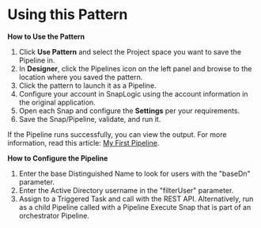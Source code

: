 # Using this Pattern

**How to Use the Pattern**

1. Click **Use Pattern** and select the Project space you want to save the Pipeline in.
2. In **Designer**, click the Pipelines icon on the left panel and browse to the location where you saved the pattern.
3. Click the pattern to launch it as a Pipeline.
4. Configure your account in SnapLogic using the account information in the original application.
5. Open each Snap and configure the **Settings** per your requirements.
6. Save the Snap/Pipeline, validate, and run it.

If the Pipeline runs successfully, you can view the output. For more information, read this article: [My First Pipeline](https://docs-snaplogic.atlassian.net/wiki/spaces/SD/pages/1438412).



**How to Configure the Pipeline**

1. Enter the base Distinguished Name to look for users with the "baseDn" parameter.
2. Enter the Active Directory username in the "filterUser" parameter.
3. Assign to a Triggered Task and call with the REST API. Alternatively, run as a child Pipeline called with a Pipeline Execute Snap that is part of an orchestrator Pipeline.

